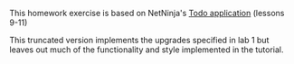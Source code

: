 This homework exercise is based on NetNinja's
[Todo application](https://www.youtube.com/playlist?list=PL4cUxeGkcC9ixPU-QkScoRBVxtPPzVjrQ)
(lessons 9-11)

This truncated version implements the upgrades specified in lab 1 but leaves out
much of the functionality and style implemented in the tutorial.
